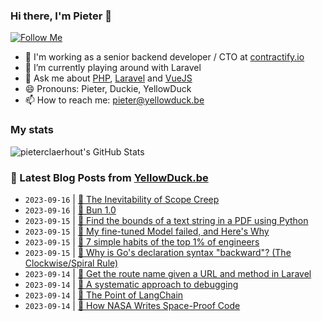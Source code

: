 ### Hi there, I'm Pieter 👋  
[![Follow Me](https://img.shields.io/github/followers/pieterclaerhout?label=Follow&style=social)](https://github.com/pieterclaerhout)

- 🏢 I'm working as a senior backend developer / CTO at [contractify.io](https://contractify.io)
- 🌱 I’m currently playing around with Laravel
- 💬 Ask me about [PHP](https://php.net), [Laravel](http://laravel.com) and [VueJS](https://vuejs.org)
- 😄 Pronouns: Pieter, Duckie, YellowDuck
- 📫 How to reach me: pieter@yellowduck.be

### My stats

![pieterclaerhout's GitHub Stats](https://github-readme-stats.vercel.app/api?username=pieterclaerhout&show_icons=true&count_private=true&line_height=40)

### 📩 Latest Blog Posts from [YellowDuck.be](https://www.yellowduck.be/)
<!-- BLOG-POST-LIST:START -->
- `2023-09-16` | [🔗 The Inevitability of Scope Creep](https://www.yellowduck.be/posts/the-inevitability-of-scope-creep)  
- `2023-09-16` | [🔗 Bun 1.0](https://www.yellowduck.be/posts/bun-1-0)  
- `2023-09-15` | [🐥 Find the bounds of a text string in a PDF using Python](https://www.yellowduck.be/posts/find-the-bounds-of-a-text-string-in-a-pdf-using-python)  
- `2023-09-15` | [🔗 My fine-tuned Model failed, and Here&#39;s Why](https://www.yellowduck.be/posts/my-fine-tuned-model-failed-and-heres-why)  
- `2023-09-15` | [🔗 7 simple habits of the top 1% of engineers](https://www.yellowduck.be/posts/7-simple-habits-of-the-top-1-of-engineers)  
- `2023-09-15` | [🔗 Why is Go&#39;s declaration syntax &quot;backward&quot;? &lpar;The Clockwise/Spiral Rule&rpar;](https://www.yellowduck.be/posts/why-is-gos-declaration-syntax-backward-the-clockwise-spiral-rule)  
- `2023-09-14` | [🐥 Get the route name given a URL and method in Laravel](https://www.yellowduck.be/posts/get-the-route-name-given-a-url-and-method-in-laravel)  
- `2023-09-14` | [🔗 A systematic approach to debugging](https://www.yellowduck.be/posts/a-systematic-approach-to-debugging)  
- `2023-09-14` | [🔗 The Point of LangChain](https://www.yellowduck.be/posts/the-point-of-langchain)  
- `2023-09-14` | [🔗 How NASA Writes Space-Proof Code](https://www.yellowduck.be/posts/how-nasa-writes-space-proof-code)  

<!-- BLOG-POST-LIST:END -->
